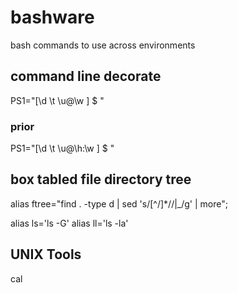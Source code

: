 # bashware
bash commands to use across environments

## command line decorate
PS1="[\d \t \u@\w ] $ "

### prior
PS1="[\d \t \u@\h:\w ] $ "

## box tabled file directory tree
alias ftree="find . -type d | sed 's/[^/]*\//|_/g' | more";

alias ls='ls -G'
alias ll='ls -la'

## UNIX Tools
cal

